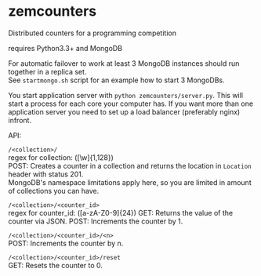 zemcounters
===========

Distributed counters for a programming competition

requires Python3.3+ and MongoDB

For automatic failover to work at least 3 MongoDB instances should run together in a replica set.  
See `startmongo.sh` script for an example how to start 3 MongoDBs.

You start application server with `python zemcounters/server.py`. This will start a process for each core your computer has.
If you want more than one application server you need to set up a load balancer (preferably nginx) infront.

API:

`/<collection>/`  
regex for collection: ([\w]{1,128})  
POST: Creates a counter in a collection and returns the location in `Location` header with status 201.  
MongoDB's namespace limitations apply here, so you are limited in amount of collections you can have.

`/<collection>/<counter_id>`  
regex for counter_id: ([a-zA-Z0-9]{24})
GET: Returns the value of the counter via JSON.
POST: Increments the counter by 1.

`/<collection>/<counter_id>/<n>`  
POST: Increments the counter by n.

`/<collection>/<counter_id>/reset`  
GET: Resets the counter to 0.



